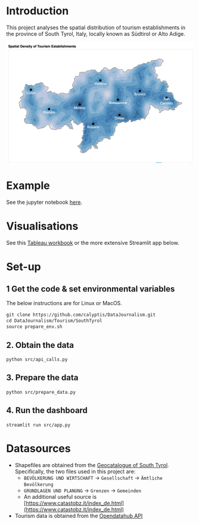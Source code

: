 # Introduction

This project analyses the spatial distribution of tourism establishments in the province of South Tyrol, Italy, locally
known as Südtirol or Alto Adige.

![density map of tourism establishments in South Tyrol](assets/density_map.png "Title")

# Example
See the jupyter notebook [here](notebooks/Tourism%20in%20South%20Tyrol.ipynb).

# Visualisations

See this [Tableau workbook](https://public.tableau.com/app/profile/lucas.chizzali/viz/TourisminSouthTyrol/Heatmap?publish=yes)
or the more extensive Streamlit app below.

# Set-up

## 1 Get the code & set environmental variables

The below instructions are for Linux or MacOS.

```commandline
git clone https://github.com/calyptis/DataJournalism.git
cd DataJournalism/Tourism/SouthTyrol
source prepare_env.sh
```

## 2. Obtain the data

```commandline
python src/api_calls.py
```

## 3. Prepare the data

```commandline
python src/prepare_data.py
```

## 4. Run the dashboard

```commandline
streamlit run src/app.py
```

# Datasources
- Shapefiles are obtained from the [Geocatalogue of South Tyrol](http://geokatalog.buergernetz.bz.it/geokatalog/#!). 
  Specifically, the two files used in this project are:
    - `BEVÖLKERUNG UND WIRTSCHAFT` -> `Gesellschaft` -> `Ämtliche Bevölkerung`
    - `GRUNDLAGEN UND PLANUNG` -> `Grenzen` -> `Gemeinden`
    - An additional useful source is [https://www.catastobz.it/index_de.html](https://www.catastobz.it/index_de.html)
- Tourism data is obtained from the [Opendatahub API](https://tourism.opendatahub.bz.it/swagger/index.html#/Accommodation/SingleAccommodationRoom)
